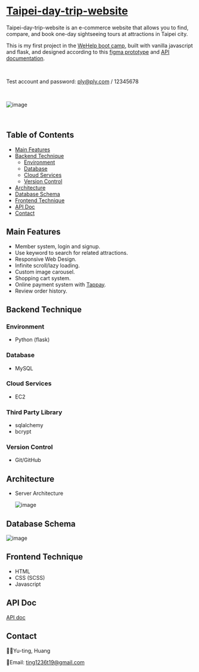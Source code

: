 # [Taipei-day-trip-website](http://13.208.55.153:3000/)

Taipei-day-trip-website is an e-commerce website that allows you to find, compare, and book one-day sightseeing tours at attractions in Taipei city.
<br/>

This is my first project in the [WeHelp boot camp](https://training.pada-x.com/wehelp/), built with vanilla javascript and flask, and designed according to this [figma prototype](https://www.figma.com/file/CeFwqBSbNWZbWz2ih4YS6z) and [API documentation](https://app.swaggerhub.com/apis-docs/padax/taipei-trip/1.0.0).

<br/>

Test account and password: ply@ply.com / 12345678

<br/>

![image](https://github.com/jenniehuang/taipei-day-trip-website/blob/develop/demo0.gif?raw=true)

<br/>

## Table of Contents

- [Main Features](#main-features)
- [Backend Technique](#backend-technique)
  - [Environment](#environment)
  - [Database](#database)
  - [Cloud Services](#cloud-services)
  - [Version Control](#version-control)
- [Architecture](#architecture)
- [Database Schema](#database-schema)
- [Frontend Technique](#frontend-technique)
- [API Doc](#api-doc)
- [Contact](#contact)

## Main Features

- Member system, login and signup.
- Use keyword to search for related attractions.
- Responsive Web Design.
- Infinite scroll/lazy loading.
- Custom image carousel.
- Shopping cart system.
- Online payment system with [Tappay](https://github.com/TapPay).
- Review order history.

## Backend Technique

### Environment

- Python (flask)

### Database

- MySQL

### Cloud Services

- EC2

### Third Party Library

- sqlalchemy
- bcrypt

### Version Control

- Git/GitHub

## Architecture

- Server Architecture

  ![image](https://github.com/jenniehuang/taipei-day-trip-website/blob/main/taipei-day-trip%20archi.png?raw=true)

## Database Schema

![image](https://github.com/jenniehuang/taipei-day-trip-website/blob/main/TaipeiDayTripWebsite.png?raw=true)

## Frontend Technique

- HTML
- CSS (SCSS)
- Javascript

## API Doc

[API doc](https://app.swaggerhub.com/apis-docs/padax/taipei-trip/1.0.0)

## Contact

👩‍💻Yu-ting, Huang
<br/>

📧Email: ting1236t19@gmail.com

